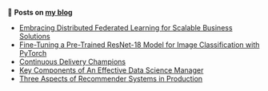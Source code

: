 
📕 **Posts on [my blog](https://alirezasamar.com)**
<!-- BLOG-POST-LIST:START -->
- [Embracing Distributed Federated Learning for Scalable Business Solutions](https://alirezasamar.com/blog/2023/04/embracing-distributed-federated-learning-for-scalable-business-solutions/)
- [Fine-Tuning a Pre-Trained ResNet-18 Model for Image Classification with PyTorch](https://alirezasamar.com/blog/2023/03/fine-tuning-pre-trained-resnet-18-model-image-classification-pytorch/)
- [Continuous Delivery Champions](https://alirezasamar.com/blog/2022/06/continuous-delivery-champions/)
- [Key Components of An Effective Data Science Manager](https://alirezasamar.com/blog/2022/05/key-components-of-an-effective-data-science-manager/)
- [Three Aspects of Recommender Systems in Production](https://alirezasamar.com/blog/2019/08/three-aspects-of-recommender-systems-in-production/)
<!-- BLOG-POST-LIST:END -->
